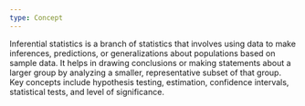 ```yaml
---
type: Concept
---
```


Inferential statistics is a branch of statistics that involves using data to make inferences, predictions, or generalizations about populations based on sample data. It helps in drawing conclusions or making statements about a larger group by analyzing a smaller, representative subset of that group. Key concepts include hypothesis testing, estimation, confidence intervals, statistical tests, and level of significance.